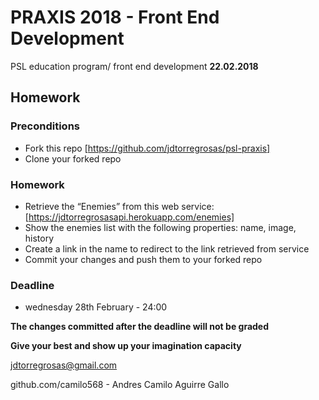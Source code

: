 # PRAXIS 2018 - Front End Development
PSL education program/ front end development **22.02.2018**

## Homework

### Preconditions
- Fork this repo [https://github.com/jdtorregrosas/psl-praxis]
- Clone your forked repo

### Homework
- Retrieve the “Enemies” from this web service: [https://jdtorregrosasapi.herokuapp.com/enemies]
- Show the enemies list with the following properties: name, image, history
- Create a link in the name to redirect to the link retrieved from service
- Commit your changes and push them to your forked repo

### Deadline

- wednesday 28th February - 24:00

**The changes committed after the deadline will not be graded**

**Give your best and show up your imagination capacity**

jdtorregrosas@gmail.com

github.com/camilo568 - Andres Camilo Aguirre Gallo

